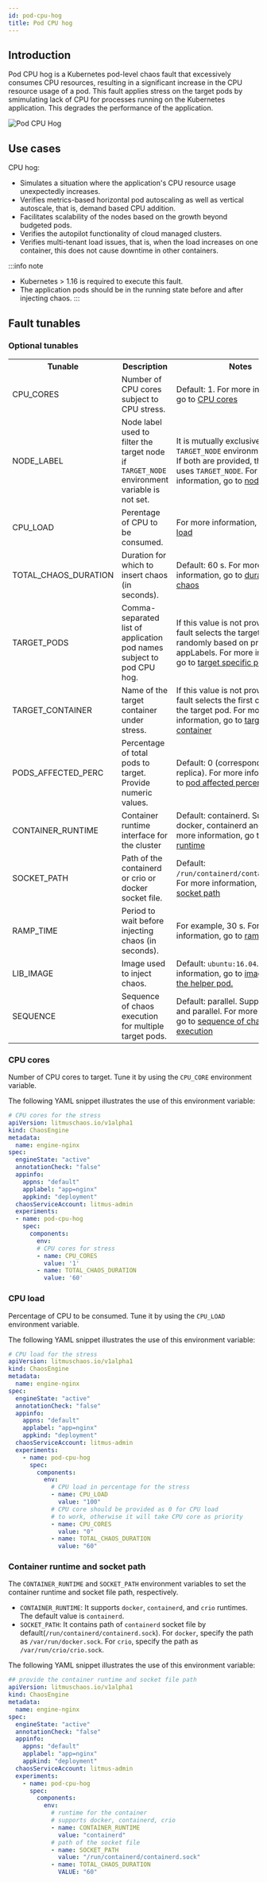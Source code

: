 ```yaml
---
id: pod-cpu-hog
title: Pod CPU hog
---
```

## Introduction

Pod CPU hog is a Kubernetes pod-level chaos fault that excessively consumes CPU resources, resulting in a significant increase in the CPU resource usage of a pod. This fault applies stress on the target pods by smimulating lack of CPU for processes running on the Kubernetes application. This degrades the performance of the application. 

![Pod CPU Hog](./static/images/pod-cpu-hog.png)

## Use cases

CPU hog: 
- Simulates a situation where the application's CPU resource usage unexpectedly increases.
- Verifies metrics-based horizontal pod autoscaling as well as vertical autoscale, that is, demand based CPU addition. 
- Facilitates scalability of the nodes based on the growth beyond budgeted pods. 
- Verifies the autopilot functionality of cloud managed clusters. 
- Verifies multi-tenant load issues, that is, when the load increases on one container, this does not cause downtime in other containers. 

:::info note
- Kubernetes > 1.16 is required to execute this fault.
- The application pods should be in the running state before and after injecting chaos.
:::

## Fault tunables

  <h3>Optional tunables</h3>
    <table>
      <tr>
        <th> Tunable </th>
        <th> Description </th>
        <th> Notes </th>
      </tr>
      <tr>
        <td> CPU_CORES </td>
        <td> Number of CPU cores subject to CPU stress. </td>
        <td> Default: 1. For more information, go to <a href="https://developer.harness.io/docs/chaos-engineering/chaos-faults/kubernetes/pod/pod-cpu-hog#cpu-cores">CPU cores</a> </td>
      </tr>
      <tr>
        <td> NODE_LABEL </td>
        <td> Node label used to filter the target node if <code>TARGET_NODE</code> environment variable is not set. </td>
        <td> It is mutually exclusive with the <code>TARGET_NODE</code> environment variable. If both are provided, the fault uses <code>TARGET_NODE</code>. For more information, go to <a href="../node/common-tunables-for-node-faults#target-nodes-with-labels">node label.</a></td>
      </tr>
      <tr>
        <td> CPU_LOAD </td>
        <td> Perentage of CPU to be consumed. </td>
        <td> For more information, go to <a href="https://developer.harness.io/docs/chaos-engineering/chaos-faults/kubernetes/pod/pod-cpu-hog#cpu-load">CPU load </a> </td>
      </tr>
      <tr>
        <td> TOTAL_CHAOS_DURATION </td>
        <td> Duration for which to insert chaos (in seconds). </td>
        <td> Default: 60 s. For more information, go to <a href="https://developer.harness.io/docs/chaos-engineering/chaos-faults/common-tunables-for-all-faults#duration-of-the-chaos">duration of the chaos</a></td>
      </tr>
      <tr>
        <td> TARGET_PODS </td>
        <td> Comma-separated list of application pod names subject to pod CPU hog.</td>
        <td> If this value is not provided, the fault selects the target pods randomly based on provided appLabels. For more information, go to <a href="https://developer.harness.io/docs/chaos-engineering/chaos-faults/kubernetes/pod/common-tunables-for-pod-faults#target-specific-pods">target specific pods</a></td>
      </tr> 
      <tr> 
        <td> TARGET_CONTAINER </td>
        <td> Name of the target container under stress. </td>
        <td> If this value is not provided, the fault selects the first container of the target pod. For more information, go to <a href="https://developer.harness.io/docs/chaos-engineering/chaos-faults/kubernetes/pod/common-tunables-for-pod-faults#target-specific-container">target specific container</a></td>
      </tr> 
      <tr>
        <td> PODS_AFFECTED_PERC </td>
        <td> Percentage of total pods to target. Provide numeric values. </td>
        <td> Default: 0 (corresponds to 1 replica). For more information, go to <a href="https://developer.harness.io/docs/chaos-engineering/chaos-faults/kubernetes/pod/common-tunables-for-pod-faults#pod-affected-percentage">pod affected percentage</a> </td>
      </tr>
      <tr>
        <td> CONTAINER_RUNTIME </td>
        <td> Container runtime interface for the cluster</td>
        <td> Default: containerd. Supports docker, containerd and crio. For more information, go to <a href="https://developer.harness.io/docs/chaos-engineering/chaos-faults/kubernetes/pod/pod-cpu-hog#container-runtime-and-socket-path">container runtime</a> </td>
      </tr>
      <tr>
        <td> SOCKET_PATH </td>
        <td> Path of the containerd or crio or docker socket file. </td>
        <td> Default: <code>/run/containerd/containerd.sock</code>. For more information, go to <a href="https://developer.harness.io/docs/chaos-engineering/chaos-faults/kubernetes/pod/pod-cpu-hog#container-runtime-and-socket-path">socket path</a> </td>
      </tr> 
      <tr>
        <td> RAMP_TIME </td>
        <td> Period to wait before injecting chaos (in seconds). </td>
        <td> For example, 30 s. For more information, go to <a href="https://developer.harness.io/docs/chaos-engineering/chaos-faults/common-tunables-for-all-faults#ramp-time">ramp time</a></td>
      </tr>
      <tr>
        <td> LIB_IMAGE </td>
        <td> Image used to inject chaos. </td>
        <td> Default: <code>ubuntu:16.04</code>. For more information, go to <a href = "../common-tunables-for-all-faults#image-used-by-the-helper-pod">image used by the helper pod.</a></td>
      </tr>
      <tr>
        <td> SEQUENCE </td>
        <td> Sequence of chaos execution for multiple target pods. </td>
        <td> Default: parallel. Supports serial and parallel. For more information, go to <a href="https://developer.harness.io/docs/chaos-engineering/chaos-faults/common-tunables-for-all-faults#sequence-of-chaos-execution">sequence of chaos execution</a></td>
      </tr>
    </table>


### CPU cores

Number of CPU cores to target. Tune it by using the `CPU_CORE` environment variable. 

The following YAML snippet illustrates the use of this environment variable:

[embedmd]:# (./static/manifests/pod-cpu-hog/cpu-cores.yaml yaml)
```yaml
# CPU cores for the stress
apiVersion: litmuschaos.io/v1alpha1
kind: ChaosEngine
metadata:
  name: engine-nginx
spec:
  engineState: "active"
  annotationCheck: "false"
  appinfo:
    appns: "default"
    applabel: "app=nginx"
    appkind: "deployment"
  chaosServiceAccount: litmus-admin
  experiments:
  - name: pod-cpu-hog
    spec:
      components:
        env:
        # CPU cores for stress
        - name: CPU_CORES
          value: '1'
        - name: TOTAL_CHAOS_DURATION
          value: '60'
```

### CPU load

Percentage of CPU to be consumed. Tune it by using the `CPU_LOAD` environment variable.

The following YAML snippet illustrates the use of this environment variable:

[embedmd]: # "./static/manifests/pod-cpu-hog/cpu-load.yaml yaml"

```yaml
# CPU load for the stress
apiVersion: litmuschaos.io/v1alpha1
kind: ChaosEngine
metadata:
  name: engine-nginx
spec:
  engineState: "active"
  annotationCheck: "false"
  appinfo:
    appns: "default"
    applabel: "app=nginx"
    appkind: "deployment"
  chaosServiceAccount: litmus-admin
  experiments:
    - name: pod-cpu-hog
      spec:
        components:
          env:
            # CPU load in percentage for the stress
            - name: CPU_LOAD
              value: "100"
            # CPU core should be provided as 0 for CPU load
            # to work, otherwise it will take CPU core as priority
            - name: CPU_CORES
              value: "0"
            - name: TOTAL_CHAOS_DURATION
              value: "60"
```

### Container runtime and socket path

The `CONTAINER_RUNTIME` and `SOCKET_PATH` environment variables to set the container runtime and socket file path, respectively.

- `CONTAINER_RUNTIME`: It supports `docker`, `containerd`, and `crio` runtimes. The default value is `containerd`.
- `SOCKET_PATH`: It contains path of `containerd` socket file by default(`/run/containerd/containerd.sock`). For `docker`, specify the path as `/var/run/docker.sock`. For `crio`, specify the path as `/var/run/crio/crio.sock`.

The following YAML snippet illustrates the use of this environment variable:

[embedmd]: # "./static/manifests/pod-cpu-hog/container-runtime-and-socket-path.yaml yaml"

```yaml
## provide the container runtime and socket file path
apiVersion: litmuschaos.io/v1alpha1
kind: ChaosEngine
metadata:
  name: engine-nginx
spec:
  engineState: "active"
  annotationCheck: "false"
  appinfo:
    appns: "default"
    applabel: "app=nginx"
    appkind: "deployment"
  chaosServiceAccount: litmus-admin
  experiments:
    - name: pod-cpu-hog
      spec:
        components:
          env:
            # runtime for the container
            # supports docker, containerd, crio
            - name: CONTAINER_RUNTIME
              value: "containerd"
            # path of the socket file
            - name: SOCKET_PATH
              value: "/run/containerd/containerd.sock"
            - name: TOTAL_CHAOS_DURATION
              VALUE: "60"
```